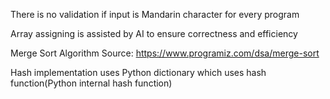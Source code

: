 There is no validation if input is Mandarin character for every program

Array assigning is assisted by AI to ensure correctness and efficiency

Merge Sort Algorithm Source:
https://www.programiz.com/dsa/merge-sort 

Hash implementation uses Python dictionary which uses hash function(Python internal hash function)
